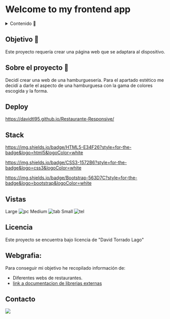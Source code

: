 # Welcome to my frontend app  

<details>
  <summary>Contenido 📝</summary>
  <ol>
    <li><a href="#objetivo-🎯">Objetivo</a></li>
    <li><a href="#sobre-el-proyecto-🔎">Sobre el proyecto</a></li>
    <li><a href="#deploy">Deploy</a></li>
    <li><a href="#stack">Stack</a></li>
    <li><a href="#vistas">Vistas</a></li>
    <li><a href="#licencia">Licencia</a></li>
    <li><a href="#webgrafia">Webgrafia</a></li>
    <li><a href="#contacto">Contacto</a></li>
  </ol>
</details>

## Objetivo 🎯
Este proyecto requería crear una página web que se adaptara al dispositivo.

## Sobre el proyecto 🔎
Decidí crear una web de una hamburguesería. Para el apartado estético me decidí a darle el aspecto de una hamburguesa con la gama de colores escogida y la forma. 

## Deploy

https://davidtl95.github.io/Restaurante-Responsive/

## Stack

https://img.shields.io/badge/HTML5-E34F26?style=for-the-badge&logo=html5&logoColor=white

https://img.shields.io/badge/CSS3-1572B6?style=for-the-badge&logo=css3&logoColor=white

https://img.shields.io/badge/Bootstrap-563D7C?style=for-the-badge&logo=bootstrap&logoColor=white

## Vistas
Large
![pc](https://github.com/DavidTL95/Restaurante-Responsive/assets/134488502/3146f3c6-1191-46a6-a879-3b277cfb130c)
Medium
![tab](https://github.com/DavidTL95/Restaurante-Responsive/assets/134488502/523e4ddb-71ac-42c2-8ac4-d8a3daae1a9f)
Small
![tel](https://github.com/DavidTL95/Restaurante-Responsive/assets/134488502/5f7bbf84-c887-4b5e-8996-3d939068113a)

## Licencia
Este proyecto se encuentra bajo licencia de "David Torrado Lago"

## Webgrafia:
Para conseguir mi objetivo he recopilado información de:
- Diferentes webs de restaurantes.
- [link a documentacion de librerias externas](https://getbootstrap.com)

## Contacto

<a href = "mailto:david.torrado95@gmail.com"><img src="https://img.shields.io/badge/Gmail-C6362C?style=for-the-badge&logo=gmail&logoColor=white" target="_blank"></a>
</p>
